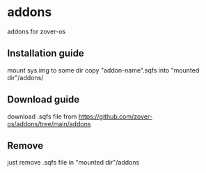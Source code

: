 # addons
addons for zover-os

## Installation guide
mount sys.img to some dir
copy "addon-name".sqfs into "mounted dir"/addons/

## Download guide
download .sqfs file from https://github.com/zover-os/addons/tree/main/addons

## Remove
just remove .sqfs file in "mounted dir"/addons
